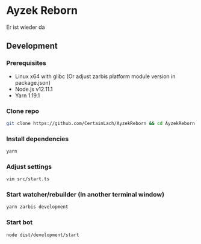# Ayzek Reborn

Er ist wieder da

## Development

### Prerequisites

- Linux x64 with glibc (Or adjust zarbis platform module version in package.json)
- Node.js v12.11.1
- Yarn 1.19.1

### Clone repo

```sh
git clone https://github.com/CertainLach/AyzekReborn && cd AyzekReborn
```

### Install dependencies

```sh
yarn
```

### Adjust settings

```sh
vim src/start.ts
```

### Start watcher/rebuilder (In another terminal window)

```sh
yarn zarbis development
```

### Start bot

```sh
node dist/development/start
```
